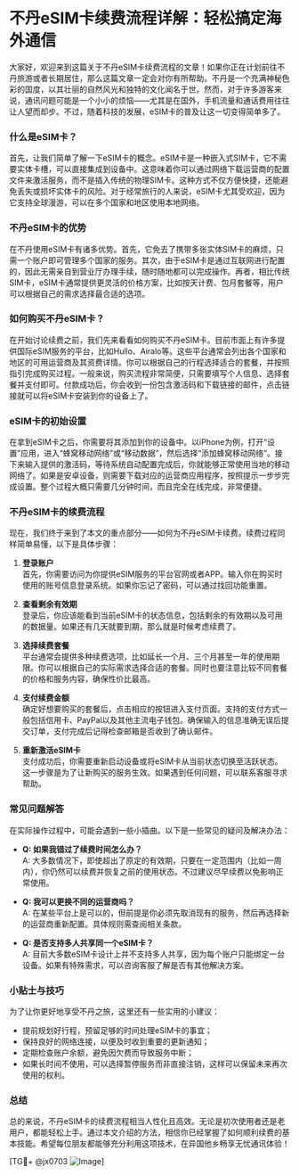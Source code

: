 # 不丹eSIM卡续费流程详解：轻松搞定海外通信

大家好，欢迎来到这篇关于不丹eSIM卡续费流程的文章！如果你正在计划前往不丹旅游或者长期居住，那么这篇文章一定会对你有所帮助。不丹是一个充满神秘色彩的国度，以其壮丽的自然风光和独特的文化闻名于世。然而，对于许多游客来说，通讯问题可能是一个小小的烦恼——尤其是在国外，手机流量和通话费用往往让人望而却步。不过，随着科技的发展，eSIM卡的普及让这一切变得简单多了。

### 什么是eSIM卡？

首先，让我们简单了解一下eSIM卡的概念。eSIM卡是一种嵌入式SIM卡，它不需要实体卡槽，可以直接集成到设备中。这意味着你可以通过网络下载运营商的配置文件来激活服务，而不是插入传统的物理SIM卡。这种方式不仅方便快捷，还能避免丢失或损坏实体卡的风险。对于经常旅行的人来说，eSIM卡尤其受欢迎，因为它支持全球漫游，可以在多个国家和地区使用本地网络。

### 不丹eSIM卡的优势

在不丹使用eSIM卡有诸多优势。首先，它免去了携带多张实体SIM卡的麻烦，只需一个账户即可管理多个国家的服务。其次，由于eSIM卡是通过互联网进行配置的，因此无需亲自到营业厅办理手续，随时随地都可以完成操作。再者，相比传统SIM卡，eSIM卡通常提供更灵活的价格方案，比如按天计费、包月套餐等，用户可以根据自己的需求选择最合适的选项。

### 如何购买不丹eSIM卡？

在开始讨论续费之前，我们先来看看如何购买不丹eSIM卡。目前市面上有许多提供国际eSIM服务的平台，比如Hullo、Airalo等。这些平台通常会列出各个国家和地区的可用运营商及其资费详情。你可以根据自己的行程选择适合的套餐，并按照指引完成购买过程。一般来说，购买流程非常简便，只需要填写个人信息、选择套餐并支付即可。付款成功后，你会收到一份包含激活码和下载链接的邮件，点击链接就可以将eSIM卡安装到你的设备上了。

### eSIM卡的初始设置

在拿到eSIM卡之后，你需要将其添加到你的设备中。以iPhone为例，打开“设置”应用，进入“蜂窝移动网络”或“移动数据”，然后选择“添加蜂窝移动网络”。接下来输入提供的激活码，等待系统自动配置完成后，你就能够正常使用当地的移动网络了。如果是安卓设备，则需要下载对应的运营商应用程序，按照提示一步步完成设置。整个过程大概只需要几分钟时间，而且完全在线完成，非常便捷。

### 不丹eSIM卡的续费流程

现在，我们终于来到了本文的重点部分——如何为不丹eSIM卡续费。续费过程同样简单易懂，以下是具体步骤：

1. **登录账户**  
   首先，你需要访问为你提供eSIM服务的平台官网或者APP。输入你在购买时使用的账号信息登录系统。如果你忘记了密码，可以通过找回功能重置。

2. **查看剩余有效期**  
   登录后，你应该能看到当前eSIM卡的状态信息，包括剩余的有效期以及可用的数据量。如果还有几天就要到期，那么就是时候考虑续费了。

3. **选择续费套餐**  
   平台通常会提供多种续费选项，比如延长一个月、三个月甚至一年的使用期限。你可以根据自己的实际需求选择合适的套餐。同时也要注意比较不同套餐的价格和服务内容，确保性价比最高。

4. **支付续费金额**  
   确定好想要购买的套餐后，点击相应的按钮进入支付页面。支持的支付方式一般包括信用卡、PayPal以及其他主流电子钱包。确保输入的信息准确无误后提交订单，支付完成后记得检查邮箱是否收到了确认邮件。

5. **重新激活eSIM卡**  
   支付成功后，你需要重新启动设备或将eSIM卡从当前状态切换至活跃状态。这一步骤是为了让新购买的服务生效。如果遇到任何问题，可以联系客服寻求帮助。

### 常见问题解答

在实际操作过程中，可能会遇到一些小插曲。以下是一些常见的疑问及解决办法：

- **Q: 如果我错过了续费时间怎么办？**  
  A: 大多数情况下，即使超出了原定的有效期，只要在一定范围内（比如一周内），你仍然可以续费并恢复之前的使用状态。不过建议尽早续费以免影响正常使用。

- **Q: 我可以更换不同的运营商吗？**  
  A: 在某些平台上是可以的，但前提是你必须先取消现有的服务，然后再选择新的运营商重新配置。具体规则需查阅相关条款。

- **Q: 是否支持多人共享同一个eSIM卡？**  
  A: 目前大多数eSIM卡设计上并不支持多人共享，因为每个账户只能绑定一台设备。如果有特殊需求，可以咨询客服了解是否有其他解决方案。

### 小贴士与技巧

为了让你更好地享受不丹之旅，这里还有一些实用的小建议：

- 提前规划好行程，预留足够的时间处理eSIM卡的事宜；
- 保持良好的网络连接，以便及时收到重要的更新通知；
- 定期检查账户余额，避免因欠费而导致服务中断；
- 如果长时间不使用，可以选择暂停服务而非直接注销，这样可以保留未来再次使用的权利。

### 总结

总的来说，不丹eSIM卡的续费流程相当人性化且高效。无论是初次使用者还是老用户，都能轻松上手。通过本文介绍的方法，相信你已经掌握了如何顺利续费的基本技能。希望每位朋友都能够充分利用这项技术，在异国他乡畅享无忧通讯体验！

[TG💪+ @jx0703 ![Image](https://github.com/user-attachments/assets/dbca1d08-cadb-493c-b0ec-ad6f7a83f270)]